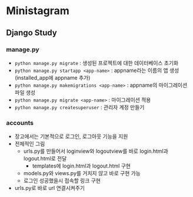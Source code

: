 # Ministagram

## Django Study
### manage.py
- `python manage.py migrate` : 생성된 프로젝트에 대한 데이터베이스 초기화
- `python manage.py startapp <app-name>` : appname라는 이름의 앱 생성(installed_app에 appname 추가)
- `python manage.py makemigrations <app-name>` : appname의 마이그레이션 파일 생성
- `python manage.py migrate <app-name>` : 마이그레이션 적용
- `python manage.py createsuperuser` : 관리자 계정 만들기

### accounts
- 장고에서는 기본적으로 로그인, 로그아웃 기능을 지원
- 전체적인 그림
  - urls.py를 만들어서 loginview와 logoutview를 바로 login.html과 logout.html로 전달
    - templates에 login.html과 logout.html 구현
  - models.py와 views.py를 거치지 않고 바로 구현 가능
  - 로그인 성공했을시 접속할 링크 구현
- urls.py로 바로 url 연결시켜주기